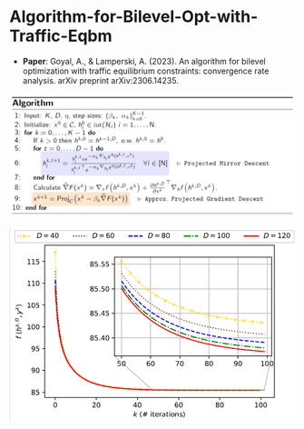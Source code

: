 # Algorithm-for-Bilevel-Opt-with-Traffic-Eqbm
* **Paper**: Goyal, A., & Lamperski, A. (2023). An algorithm for bilevel optimization with traffic equilibrium constraints: convergence rate analysis. arXiv preprint arXiv:2306.14235.

![Algorithm](images/fig_Algorithm.png)

![Result](images/fig_Results.png)

